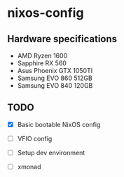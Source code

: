 # nixos-config

## Hardware specifications

- AMD Ryzen 1600
- Sapphire RX 560
- Asus Phoenix GTX 1050TI
- Samsung EVO 860 512GB
- Samsung EVO 840 120GB

## TODO

- [x] Basic bootable NixOS config
- [ ] VFIO config
- [ ] Setup dev environment
- [ ] xmonad

